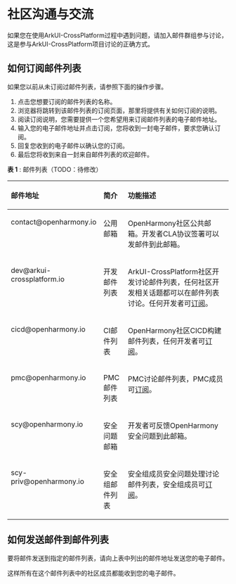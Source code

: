 # 社区沟通与交流

如果您在使用ArkUI-CrossPlatform过程中遇到问题，请加入邮件群组参与讨论，这是参与ArkUI-CrossPlatform项目讨论的正确方式。

## 如何订阅邮件列表

如果您以前从未订阅过邮件列表，请参照下面的操作步骤。

1.  点击您想要订阅的邮件列表的名称。
2.  浏览器将跳转到该邮件列表的订阅页面，那里将提供有关如何订阅的说明。
3.  阅读订阅说明，您需要提供一个您希望用来订阅邮件列表的电子邮件地址。
4.  输入您的电子邮件地址并点击订阅，您将收到一封电子邮件，要求您确认订阅。
5.  回复您收到的电子邮件以确认您的订阅。
6.  最后您将收到来自一封来自邮件列表的欢迎邮件。

**表 1**  : 邮件列表（TODO：待修改）

<table><thead align="left"><tr id="row16871202215210"><th class="cellrowborder" valign="top" width="20.757924207579244%" id="mcps1.2.4.1.1"><p id="p128719221213"><a name="p128719221213"></a><a name="p128719221213"></a>邮件地址</p>
</th>
<th class="cellrowborder" valign="top" width="11.65883411658834%" id="mcps1.2.4.1.2"><p id="p9227211844"><a name="p9227211844"></a><a name="p9227211844"></a>简介</p>
</th>
<th class="cellrowborder" valign="top" width="67.58324167583241%" id="mcps1.2.4.1.3"><p id="p28717224216"><a name="p28717224216"></a><a name="p28717224216"></a>功能描述</p>
</th>
</tr>
</thead>
<tbody><tr id="row1487115222219"><td class="cellrowborder" valign="top" width="20.757924207579244%" headers="mcps1.2.4.1.1 "><p id="p142153615915"><a name="p142153615915"></a><a name="p142153615915"></a>contact@openharmony.io</p>
</td>
<td class="cellrowborder" valign="top" width="11.65883411658834%" headers="mcps1.2.4.1.2 "><p id="p72211218412"><a name="p72211218412"></a><a name="p72211218412"></a>公用邮箱</p>
</td>
<td class="cellrowborder" valign="top" width="67.58324167583241%" headers="mcps1.2.4.1.3 "><p id="p1087114221623"><a name="p1087114221623"></a><a name="p1087114221623"></a><span id="text11580114031511"><a name="text11580114031511"></a><a name="text11580114031511"></a>OpenHarmony</span>社区公共邮箱。<span>开发者CLA协议签署可以发邮件到此邮箱。</span></p>
</td>
</tr>
<tr id="row107737404215"><td class="cellrowborder" valign="top" width="20.757924207579244%" headers="mcps1.2.4.1.1 "><p id="p148951611957"><a name="p148951611957"></a><a name="p148951611957"></a>dev@arkui-crossplatform.io</p>
</td>
<td class="cellrowborder" valign="top" width="11.65883411658834%" headers="mcps1.2.4.1.2 "><p id="p822122113410"><a name="p822122113410"></a><a name="p822122113410"></a>开发邮件列表</p>
</td>
<td class="cellrowborder" valign="top" width="67.58324167583241%" headers="mcps1.2.4.1.3 "><p id="p16774144174210"><a name="p16774144174210"></a><a name="p16774144174210"></a><span id="text20103211124216"><a name="text20103211124216"></a><a name="text20103211124216"></a>ArkUI-CrossPlatform</span><span>社区开发讨论邮件列表，任何社区开发相关话题都可以在邮件列表讨论。任何开发者可</span><a href="https://lists.openatom.io/postorius/lists/dev.arkui-crossplatform.io" target="_blank" rel="noopener noreferrer">订阅</a><span>。</span></p>
</td>
</tr>
<tr id="row7871622728"><td class="cellrowborder" valign="top" width="20.757924207579244%" headers="mcps1.2.4.1.1 "><p id="p44601613113817"><a name="p44601613113817"></a><a name="p44601613113817"></a>cicd@openharmony.io</p>
</td>
<td class="cellrowborder" valign="top" width="11.65883411658834%" headers="mcps1.2.4.1.2 "><p id="p222202115413"><a name="p222202115413"></a><a name="p222202115413"></a>CI邮件列表</p>
</td>
<td class="cellrowborder" valign="top" width="67.58324167583241%" headers="mcps1.2.4.1.3 "><p id="p16871822628"><a name="p16871822628"></a><a name="p16871822628"></a><span id="text174641244154914"><a name="text174641244154914"></a><a name="text174641244154914"></a>OpenHarmony</span>社区CICD构建邮件列表，任何开发者可<a href="https://lists.openatom.io/postorius/lists/cicd.openharmony.io" target="_blank" rel="noopener noreferrer">订阅</a>。</p>
</td>
</tr>
<tr id="row8715135275716"><td class="cellrowborder" valign="top" width="20.757924207579244%" headers="mcps1.2.4.1.1 "><p id="p3716452175711"><a name="p3716452175711"></a><a name="p3716452175711"></a>pmc@openharmony.io</p>
</td>
<td class="cellrowborder" valign="top" width="11.65883411658834%" headers="mcps1.2.4.1.2 "><p id="p112292113412"><a name="p112292113412"></a><a name="p112292113412"></a>PMC邮件列表</p>
</td>
<td class="cellrowborder" valign="top" width="67.58324167583241%" headers="mcps1.2.4.1.3 "><p id="p1571612525573"><a name="p1571612525573"></a><a name="p1571612525573"></a>PMC讨论邮件列表，PMC成员可<a href="https://lists.openatom.io/postorius/lists/pmc.openharmony.io/" target="_blank" rel="noopener noreferrer">订阅</a>。</p>
</td>
</tr>
<tr id="row77591655145717"><td class="cellrowborder" valign="top" width="20.757924207579244%" headers="mcps1.2.4.1.1 "><p id="p311833519387"><a name="p311833519387"></a><a name="p311833519387"></a>scy@openharmony.io</p>
</td>
<td class="cellrowborder" valign="top" width="11.65883411658834%" headers="mcps1.2.4.1.2 "><p id="p11530134203816"><a name="p11530134203816"></a><a name="p11530134203816"></a>安全问题邮箱</p>
</td>
<td class="cellrowborder" valign="top" width="67.58324167583241%" headers="mcps1.2.4.1.3 "><p id="p20127152355810"><a name="p20127152355810"></a><a name="p20127152355810"></a>开发者可反馈<span id="text162005351389"><a name="text162005351389"></a><a name="text162005351389"></a>OpenHarmony</span>安全问题到此邮箱。</p>
</td>
</tr>
<tr id="row1713010314581"><td class="cellrowborder" valign="top" width="20.757924207579244%" headers="mcps1.2.4.1.1 "><p id="p311943316586"><a name="p311943316586"></a><a name="p311943316586"></a>scy-priv@openharmony.io</p>
</td>
<td class="cellrowborder" valign="top" width="11.65883411658834%" headers="mcps1.2.4.1.2 "><p id="p10231211144"><a name="p10231211144"></a><a name="p10231211144"></a>安全组邮件列表</p>
</td>
<td class="cellrowborder" valign="top" width="67.58324167583241%" headers="mcps1.2.4.1.3 "><p id="p17119183319584"><a name="p17119183319584"></a><a name="p17119183319584"></a>安全组成员安全问题处理讨论邮件列表，安全组成员可<a href="https://lists.openatom.io/postorius/lists/scy-priv.openharmony.io/" target="_blank" rel="noopener noreferrer">订阅</a>。</p>
</td>
</tr>
</tbody>
</table>


## 如何发送邮件到邮件列表

要将邮件发送到指定的邮件列表，请向上表中列出的邮件地址发送您的电子邮件。

这样所有在这个邮件列表中的社区成员都能收到您的电子邮件。

